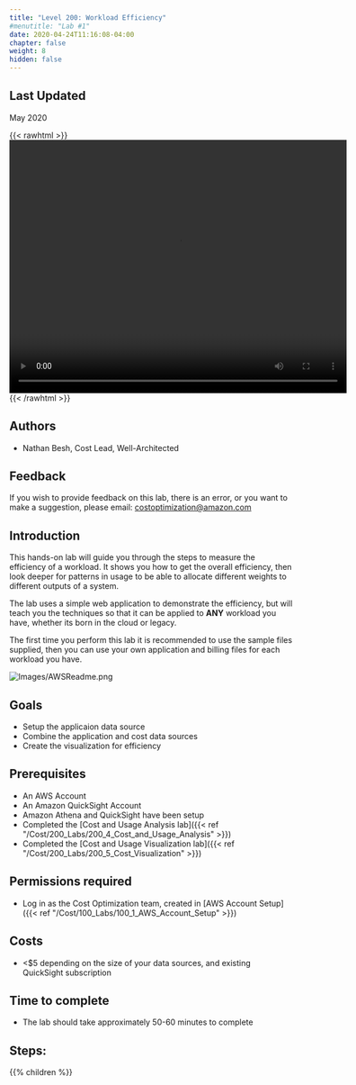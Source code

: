 ```yaml
---
title: "Level 200: Workload Efficiency"
#menutitle: "Lab #1"
date: 2020-04-24T11:16:08-04:00
chapter: false
weight: 8
hidden: false
---
```


## Last Updated
May 2020

{{< rawhtml >}}
<video width="600" height="450" controls>
  <source src="https://d3h9zoi3eqyz7s.cloudfront.net/Cost/Videos/CostEfficiency.mp4" type="video/mp4">
  Your browser doesnt support video, or if you're on GitHub head to https://wellarchitectedlabs.com to watch the video.
</video>
{{< /rawhtml >}}

## Authors
- Nathan Besh, Cost Lead, Well-Architected

## Feedback
If you wish to provide feedback on this lab, there is an error, or you want to make a suggestion, please email: costoptimization@amazon.com

## Introduction
This hands-on lab will guide you through the steps to measure the efficiency of a workload. It shows you how to get the overall efficiency, then look deeper for patterns in usage to be able to allocate different weights to different outputs of a system.

The lab uses a simple web application to demonstrate the efficiency, but will teach you the techniques so that it can be applied to **ANY** workload you have, whether its born in the cloud or legacy.

The first time you perform this lab it is recommended to use the sample files supplied, then you can use your own application and billing files for each workload you have.


![Images/AWSReadme.png](/Cost/200_Workload_Efficiency/Images/AWSReadme.png)

## Goals
- Setup the applicaion data source
- Combine the application and cost data sources
- Create the visualization for efficiency


## Prerequisites
- An AWS Account
- An Amazon QuickSight Account
- Amazon Athena and QuickSight have been setup
- Completed the [Cost and Usage Analysis lab]({{< ref "/Cost/200_Labs/200_4_Cost_and_Usage_Analysis" >}})
- Completed the [Cost and Usage Visualization lab]({{< ref "/Cost/200_Labs/200_5_Cost_Visualization" >}})


## Permissions required
- Log in as the Cost Optimization team, created in [AWS Account Setup]({{< ref "/Cost/100_Labs/100_1_AWS_Account_Setup" >}})


## Costs
- <$5 depending on the size of your data sources, and existing QuickSight subscription


## Time to complete
- The lab should take approximately 50-60 minutes to complete

## Steps:
{{% children  %}}

